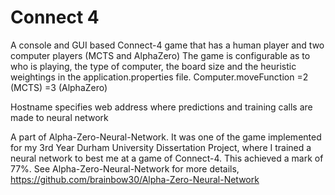 # Connect 4

A console and GUI based Connect-4 game that has a human player and two computer players (MCTS and AlphaZero) The game is configurable as to who is playing, the type of computer, the board size and the heuristic weightings in the application.properties file.
Computer.moveFunction =2 (MCTS) =3 (AlphaZero)

Hostname specifies web address where predictions and training calls are made to neural network

A part of Alpha-Zero-Neural-Network. It was one of the game implemented for my 3rd Year Durham University Dissertation Project, where I trained a neural network to best me at a game of Connect-4. This achieved a mark of 77%. See Alpha-Zero-Neural-Network for more details, https://github.com/brainbow30/Alpha-Zero-Neural-Network


